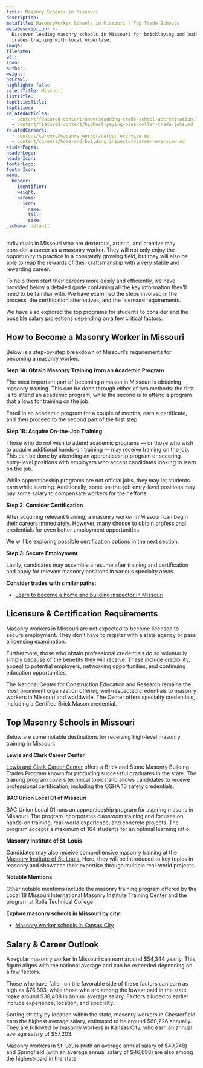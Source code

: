 ```yaml
---
title: Masonry Schools in Missouri
description:
metaTitle: MasonryWorker Schools in Missouri | Top Trade Schools
metaDescription: >-
  Discover leading masonry schools in Missouri for bricklaying and building
  trades training with local expertise.
image:
filename:
alt:
icon:
author:
weight:
noCrawl:
highlight: false
selectTitle: Missouri
listTitle:
topCitiesTitle:
topCities:
relatedArticles:
  - content/featured-content/understanding-trade-school-accreditation.md
  - content/featured-content/highest-paying-blue-collar-trade-jobs.md
relatedCareers:
  - content/careers/masonry-worker/career-overview.md
  - content/careers/home-and-building-inspector/career-overview.md
sliderPages:
headerLogo:
headerIcon:
footerLogo:
footerIcon:
menu:
  header:
    identifier:
    weight:
    params:
      icon:
        name:
        fill:
        size:
_schema: default
---
```

Individuals in Missouri who are dexterous, artistic, and creative may consider a career as a masonry worker. They will not only enjoy the opportunity to practice in a constantly growing field, but they will also be able to reap the rewards of their craftsmanship with a very stable and rewarding career.

To help them start their careers more easily and efficiently, we have provided below a detailed guide containing all the key information they'll need to be familiar with. We have examined the steps involved in the process, the certification alternatives, and the licensure requirements.

We have also explored the top programs for students to consider and the possible salary projections depending on a few critical factors.

## **How to Become a Masonry Worker in Missouri**

Below is a step-by-step breakdown of Missouri's requirements for becoming a masonry worker.

**Step 1A: Obtain Masonry Training from an Academic Program**

The most important part of becoming a mason in Missouri is obtaining masonry training. This can be done through either of two methods: the first is to attend an academic program, while the second is to attend a program that allows for training on the job.

Enroll in an academic program for a couple of months, earn a certificate, and then proceed to the second part of the first step.

**Step 1B: Acquire On-the-Job Training**

Those who do not wish to attend academic programs — or those who wish to acquire additional hands-on training — may receive training on the job. This can be done by attending an apprenticeship program or securing entry-level positions with employers who accept candidates looking to learn on the job.

While apprenticeship programs are not official jobs, they may let students earn while learning. Additionally, some on-the-job entry-level positions may pay some salary to compensate workers for their efforts.

**Step 2: Consider Certification**

After acquiring relevant training, a masonry worker in Missouri can begin their careers immediately. However, many choose to obtain professional credentials for even better employment opportunities.

We will be exploring possible certification options in the next section.

**Step 3: Secure Employment**

Lastly, candidates may assemble a resume after training and certification and apply for relevant masonry positions in various specialty areas.

**Consider trades with similar paths:**

* [Learn to become a home and building inspector in Missouri](https://toptradeschools.com/near-you/home-and-building-inspector/missouri/)

## **Licensure & Certification Requirements**

Masonry workers in Missouri are not expected to become licensed to secure employment. They don't have to register with a state agency or pass a licensing examination.

Furthermore, those who obtain professional credentials do so voluntarily simply because of the benefits they will receive. These include credibility, appeal to potential employers, networking opportunities, and continuing education opportunities.

The National Center for Construction Education and Research remains the most prominent organization offering well-respected credentials to masonry workers in Missouri and worldwide. The Center offers specialty credentials, including a Certified Brick Mason credential.

## **Top Masonry Schools in Missouri**

Below are some notable destinations for receiving high-level masonry training in Missouri.

**Lewis and Clark Career Center**

[Lewis and Clark Career Center](https://college.lclark.edu/student_life/career_development/) offers a Brick and Stone Masonry Building Trades Program known for producing successful graduates in the state. The training program covers technical topics and allows candidates to receive professional certification, including the OSHA 10 safety credentials.

**BAC Union Local 01 of Missouri**

BAC Union Local 01 runs an apprenticeship program for aspiring masons in Missouri. The program incorporates classroom training and focuses on hands-on training, real-world experience, and concrete projects. The program accepts a maximum of 164 students for an optimal learning ratio.

**Masonry Institute of St. Louis**

Candidates may also receive comprehensive masonry training at the [Masonry Institute of St. Louis.](http://www.masonrystl.org/) Here, they will be introduced to key topics in masonry and showcase their expertise through multiple real-world projects.

**Notable Mentions**

Other notable mentions include the masonry training program offered by the Local 18 Missouri International Masonry Institute Training Center and the program at Rolla Technical College.

**Explore masonry schools in Missouri by city:**

* [Masonry worker schools in Kansas City](https://toptradeschools.com/near-you/masonry-worker/missouri/kansas-city/)

## **Salary & Career Outlook**

A regular masonry worker in Missouri can earn around $54,344 yearly. This figure aligns with the national average and can be exceeded depending on a few factors.

Those who have fallen on the favorable side of these factors can earn as high as $76,893, while those who are among the lowest paid in the state make around $38,408 in annual average salary. Factors alluded to earlier include experience, location, and specialty.

Sorting strictly by location within the state, masonry workers in Chesterfield earn the highest average salary, estimated to be around $60,226 annually. They are followed by masonry workers in Kansas City, who earn an annual average salary of $57,203.

Masonry workers in St. Louis (with an average annual salary of $49,748) and Springfield (with an average annual salary of $46,698) are also among the highest-paid in the state.